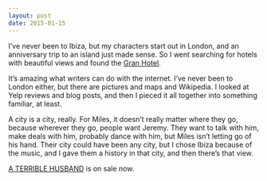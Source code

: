 ```yaml
---
layout: post
date: 2015-01-15
---
```


I’ve never been to Ibiza, but my characters start out in London, and an anniversary trip to an island just made sense. So I went searching for hotels with beautiful views and found the [Gran Hotel](http://ibizagranhotel.com).

It’s amazing what writers can do with the internet. I’ve never been to London either, but there are pictures and maps and Wikipedia. I looked at Yelp reviews and blog posts, and then I pieced it all together into something familiar, at least.

A city is a city, really. For Miles, it doesn’t really matter where they go, because wherever they go, people want Jeremy. They want to talk with him, make deals with him, probably dance with him, but Miles isn’t letting go of his hand. Their city could have been any city, but I chose Ibiza because of the music, and I gave them a history in that city, and then there’s that view.

[A TERRIBLE HUSBAND](http://www.dreamspinnerpress.com/store/product_info.php?products_id=5943) is on sale now.

